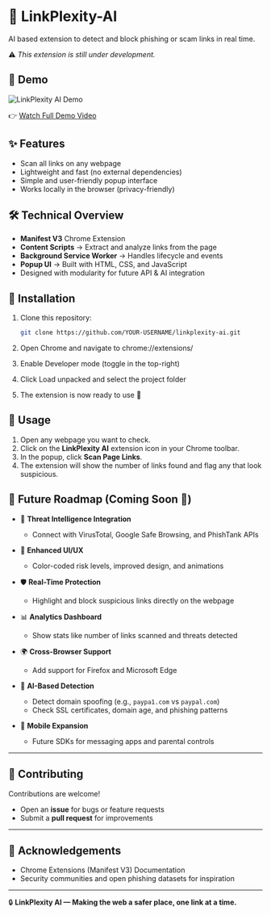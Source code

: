 # 🔗 LinkPlexity-AI
AI based extension to detect and block phishing or scam links in real time.

⚠️ *This extension is still under development.*


## 🎥 Demo

![LinkPlexity AI Demo](Linkdemo/first-demo-video.gif)

👉 [Watch Full Demo Video](https://github.com/xspatrian/LinkPlexity-AI/blob/main/demo/first-demo-video..mp4)



## ✨ Features
- Scan all links on any webpage
- Lightweight and fast (no external dependencies)
- Simple and user-friendly popup interface
- Works locally in the browser (privacy-friendly)



## 🛠️ Technical Overview
- **Manifest V3** Chrome Extension
- **Content Scripts** → Extract and analyze links from the page
- **Background Service Worker** → Handles lifecycle and events
- **Popup UI** → Built with HTML, CSS, and JavaScript
- Designed with modularity for future API & AI integration


## 🚀 Installation
1. Clone this repository:
   ```bash
   git clone https://github.com/YOUR-USERNAME/linkplexity-ai.git

2. Open Chrome and navigate to chrome://extensions/

3. Enable Developer mode (toggle in the top-right)

4. Click Load unpacked and select the project folder

5. The extension is now ready to use 🎉


## 📖 Usage

1. Open any webpage you want to check.  
2. Click on the **LinkPlexity AI** extension icon in your Chrome toolbar.  
3. In the popup, click **Scan Page Links**.  
4. The extension will show the number of links found and flag any that look suspicious.


## 🧭 Future Roadmap (Coming Soon 🚀)

- 🔗 **Threat Intelligence Integration**  
  - Connect with VirusTotal, Google Safe Browsing, and PhishTank APIs  

- 🎨 **Enhanced UI/UX**  
  - Color-coded risk levels, improved design, and animations  

- 🛡️ **Real-Time Protection**  
  - Highlight and block suspicious links directly on the webpage  

- 📊 **Analytics Dashboard**  
  - Show stats like number of links scanned and threats detected  

- 🌍 **Cross-Browser Support**  
  - Add support for Firefox and Microsoft Edge  

- 🤖 **AI-Based Detection**  
  - Detect domain spoofing (e.g., `paypa1.com` vs `paypal.com`)  
  - Check SSL certificates, domain age, and phishing patterns  

- 📱 **Mobile Expansion**  
  - Future SDKs for messaging apps and parental controls



---

## 🤝 Contributing
Contributions are welcome!  
- Open an **issue** for bugs or feature requests  
- Submit a **pull request** for improvements  

---

## 🙌 Acknowledgements
- Chrome Extensions (Manifest V3) Documentation  
- Security communities and open phishing datasets for inspiration  

---

🔒 **LinkPlexity AI — Making the web a safer place, one link at a time.**


